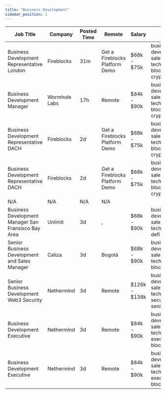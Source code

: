 ```yaml
---
title: "Business Development"
sidebar_position: 1
---
```


| Job Title | Company | Posted Time | Remote | Salary | Tags | Apply Link |
|-----------|---------|-------------|--------|--------|------|------------|
| Business Development Representative London | Fireblocks | 31m | Get a Fireblocks Platform Demo | $68k - $75k | business development, sales, non tech, blockchain, crypto | [Apply](https://web3.career/business-development-representative-london-fireblocks/97311) |
| Business Development Manager | Wormhole Labs | 17h | Remote | $84k - $90k | business development, sales, non tech, blockchain, crypto | [Apply](https://web3.career/business-development-manager-wormholelabs/97220) |
| Business Development Representative DACH | Fireblocks | 2d | Get a Fireblocks Platform Demo | $68k - $75k | business development, sales, non tech, blockchain, crypto | [Apply](https://web3.career/business-development-representative-dach-fireblocks/97092) |
| Business Development Representative DACH | Fireblocks | 2d | Get a Fireblocks Platform Demo | $68k - $75k | business development, sales, non tech, blockchain, crypto | [Apply](https://web3.career/business-development-representative-dach-fireblocks/97091) |
| N/A | N/A | N/A | N/A |  |  | [Apply](https://web3.career/metana) |
| Business Development Manager San Fransisco Bay Area | Unlimit | 3d | , | $68k - $90k | business development, sales, non tech, crypto, defi | [Apply](https://web3.career/business-development-manager-san-fransisco-bay-area-unlimit/96996) |
| Senior Business Development and Sales Manager | Caliza | 3d | Bogotá | $68k - $90k | business development, sales, non tech, senior, blockchain | [Apply](https://web3.career/senior-business-development-and-sales-manager-caliza-financial-technologies/96994) |
| Senior Business Development Web3 Security | Nethermind | 3d | Remote | $126k - $138k | business development, sales, non tech, security, senior | [Apply](https://web3.career/senior-business-development-web3-security-nethermind/95798) |
| Business Development Executive | Nethermind | 3d | Remote | $84k - $90k | business development, sales, non tech, executive, blockchain | [Apply](https://web3.career/business-development-executive-nethermind/95797) |
| Business Development Executive | Nethermind | 3d | Remote | $84k - $90k | business development, sales, non tech, executive, blockchain | [Apply](https://web3.career/business-development-executive-nethermind/95796) |

